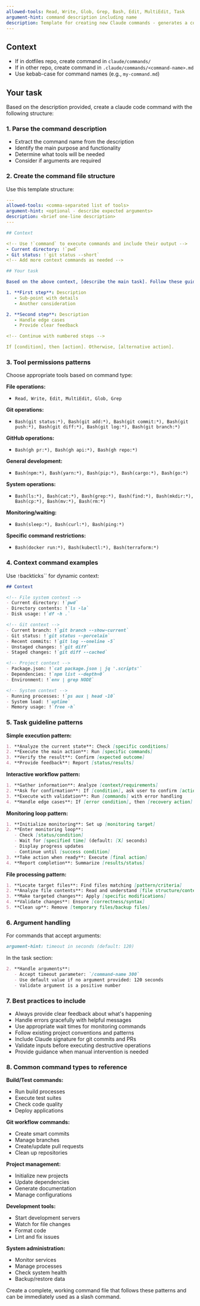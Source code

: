 ```yaml
---
allowed-tools: Read, Write, Glob, Grep, Bash, Edit, MultiEdit, Task
argument-hint: command description including name
description: Template for creating new Claude commands - generates a complete command structure
---
```


## Context

- If in dotfiles repo, create command in `claude/commands/`
- If in other repo, create command in `.claude/commands/<command-name>.md`
- Use kebab-case for command names (e.g., `my-command.md`)

## Your task

Based on the description provided, create a claude code command with the following structure:

### 1. Parse the command description
- Extract the command name from the description
- Identify the main purpose and functionality
- Determine what tools will be needed
- Consider if arguments are required

### 2. Create the command file structure

Use this template structure:

```yaml
---
allowed-tools: <comma-separated list of tools>
argument-hint: <optional - describe expected arguments>
description: <brief one-line description>
---

## Context

<!-- Use !`command` to execute commands and include their output -->
- Current directory: !`pwd`
- Git status: !`git status --short`
<!-- Add more context commands as needed -->

## Your task

Based on the above context, [describe the main task]. Follow these guidelines:

1. **First step**: Description
   - Sub-point with details
   - Another consideration

2. **Second step**: Description
   - Handle edge cases
   - Provide clear feedback

<!-- Continue with numbered steps -->

If [condition], then [action]. Otherwise, [alternative action].
```

### 3. Tool permissions patterns

Choose appropriate tools based on command type:

**File operations:**
- `Read, Write, Edit, MultiEdit, Glob, Grep`

**Git operations:**
- `Bash(git status:*), Bash(git add:*), Bash(git commit:*), Bash(git push:*), Bash(git diff:*), Bash(git log:*), Bash(git branch:*)`

**GitHub operations:**
- `Bash(gh pr:*), Bash(gh api:*), Bash(gh repo:*)`

**General development:**
- `Bash(npm:*), Bash(yarn:*), Bash(pip:*), Bash(cargo:*), Bash(go:*)`

**System operations:**
- `Bash(ls:*), Bash(cat:*), Bash(grep:*), Bash(find:*), Bash(mkdir:*), Bash(cp:*), Bash(mv:*), Bash(rm:*)`

**Monitoring/waiting:**
- `Bash(sleep:*), Bash(curl:*), Bash(ping:*)`

**Specific command restrictions:**
- `Bash(docker run:*), Bash(kubectl:*), Bash(terraform:*)`

### 4. Context command examples

Use `!`backticks`` for dynamic context:

```markdown
## Context

<!-- File system context -->
- Current directory: !`pwd`
- Directory contents: !`ls -la`
- Disk usage: !`df -h .`

<!-- Git context -->
- Current branch: !`git branch --show-current`
- Git status: !`git status --porcelain`
- Recent commits: !`git log --oneline -5`
- Unstaged changes: !`git diff`
- Staged changes: !`git diff --cached`

<!-- Project context -->
- Package.json: !`cat package.json | jq '.scripts'`
- Dependencies: !`npm list --depth=0`
- Environment: !`env | grep NODE`

<!-- System context -->
- Running processes: !`ps aux | head -10`
- System load: !`uptime`
- Memory usage: !`free -h`
```

### 5. Task guideline patterns

**Simple execution pattern:**
```markdown
1. **Analyze the current state**: Check [specific conditions]
2. **Execute the main action**: Run [specific commands]
3. **Verify the result**: Confirm [expected outcome]
4. **Provide feedback**: Report [status/results]
```

**Interactive workflow pattern:**
```markdown
1. **Gather information**: Analyze [context/requirements]
2. **Ask for confirmation**: If [condition], ask user to confirm [action]
3. **Execute with validation**: Run [commands] with error handling
4. **Handle edge cases**: If [error condition], then [recovery action]
```

**Monitoring loop pattern:**
```markdown
1. **Initialize monitoring**: Set up [monitoring target]
2. **Enter monitoring loop**:
   - Check [status/condition]
   - Wait for [specified time] (default: [X] seconds)
   - Display progress updates
   - Continue until [success condition]
3. **Take action when ready**: Execute [final action]
4. **Report completion**: Summarize [results/status]
```

**File processing pattern:**
```markdown
1. **Locate target files**: Find files matching [pattern/criteria]
2. **Analyze file contents**: Read and understand [file structure/content]
3. **Make targeted changes**: Apply [specific modifications]
4. **Validate changes**: Ensure [correctness/syntax]
5. **Clean up**: Remove [temporary files/backup files]
```

### 6. Argument handling

For commands that accept arguments:

```markdown
argument-hint: timeout in seconds (default: 120)
```

In the task section:
```markdown
2. **Handle arguments**:
   - Accept timeout parameter: `/command-name 300`
   - Use default value if no argument provided: 120 seconds
   - Validate argument is a positive number
```

### 7. Best practices to include

- Always provide clear feedback about what's happening
- Handle errors gracefully with helpful messages
- Use appropriate wait times for monitoring commands
- Follow existing project conventions and patterns
- Include Claude signature for git commits and PRs
- Validate inputs before executing destructive operations
- Provide guidance when manual intervention is needed

### 8. Common command types to reference

**Build/Test commands:**
- Run build processes
- Execute test suites
- Check code quality
- Deploy applications

**Git workflow commands:**
- Create smart commits
- Manage branches
- Create/update pull requests
- Clean up repositories

**Project management:**
- Initialize new projects
- Update dependencies
- Generate documentation
- Manage configurations

**Development tools:**
- Start development servers
- Watch for file changes
- Format code
- Lint and fix issues

**System administration:**
- Monitor services
- Manage processes
- Check system health
- Backup/restore data

Create a complete, working command file that follows these patterns and can be immediately used as a slash command.